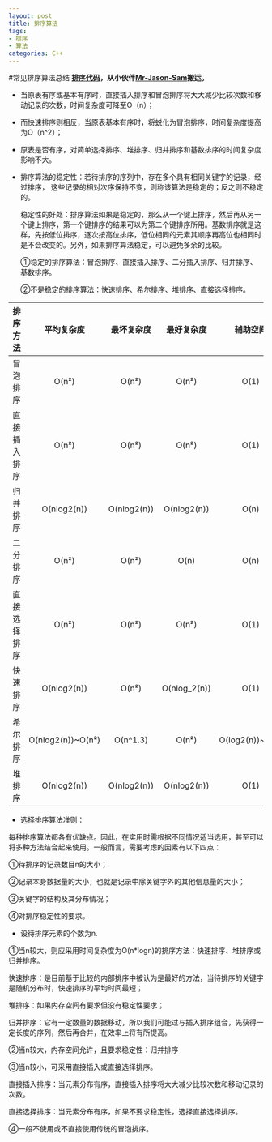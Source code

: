 ```yaml
---
layout: post
title: 排序算法
tags:
- 排序
- 算法
categories: C++
---
```


#常见排序算法总结
**[排序代码](https://github.com/MrFung/Sort)，从小伙伴[Mr-Jason-Sam](https://github.com/Mr-Jason-Sam)搬运。**

* 当原表有序或基本有序时，直接插入排序和冒泡排序将大大减少比较次数和移动记录的次数，时间复杂度可降至O（n）；

* 而快速排序则相反，当原表基本有序时，将蜕化为冒泡排序，时间复杂度提高为O（n^2）；

* 原表是否有序，对简单选择排序、堆排序、归并排序和基数排序的时间复杂度影响不大。

* 排序算法的稳定性：若待排序的序列中，存在多个具有相同关键字的记录，经过排序， 这些记录的相对次序保持不变，则称该算法是稳定的；反之则不稳定的。

  稳定性的好处：排序算法如果是稳定的，那么从一个键上排序，然后再从另一个键上排序，第一个键排序的结果可以为第二个键排序所用。基数排序就是这样，先按低位排序，逐次按高位排序，低位相同的元素其顺序再高位也相同时是不会改变的。另外，如果排序算法稳定，可以避免多余的比较。

  ①稳定的排序算法：冒泡排序、直接插入排序、二分插入排序、归并排序、基数排序。

  ②不是稳定的排序算法：快速排序、希尔排序、堆排序、直接选择排序。

排序方法 | 平均复杂度 | 最坏复杂度| 最好复杂度 | 辅助空间 | 稳定性 |
:---:|:---:|:---:|:---:|:---:|:---:|
冒泡排序|O(n²)|O(n²)|O(n²)|O(1)|稳定
直接插入排序|O(n²)|O(n²)|O(n²)|O(1)|稳定
归并排序|O(nlog2(n))|O(nlog2(n))|O(nlog2(n))|O(n)|稳定
二分排序|O(n²)|O(n²)|O(n)|O(n)|稳定
直接选择排序|O(n²)|O(n²)|O(n²)|O(1)|不稳定
快速排序|O(nlog2(n))|O(n²)|O(nlog_2(n))|O(1)|不稳定
希尔排序|O(nlog2(n))~O(n²)|O(n^1.3)|O(n²)|O(log2(n))~O(n)|不稳定
堆排序|O(nlog2(n))|O(nlog2(n))|O(nlog2(n))|O(1)|不稳定


* 选择排序算法准则：

 每种排序算法都各有优缺点。因此，在实用时需根据不同情况适当选用，甚至可以将多种方法结合起来使用。一般而言，需要考虑的因素有以下四点：

 ①待排序的记录数目n的大小；

 ②记录本身数据量的大小，也就是记录中除关键字外的其他信息量的大小；

 ③关键字的结构及其分布情况；

 ④对排序稳定性的要求。

* 设待排序元素的个数为n.

 ①当n较大，则应采用时间复杂度为O(n*logn)的排序方法：快速排序、堆排序或归并排序。

 快速排序：是目前基于比较的内部排序中被认为是最好的方法，当待排序的关键字是随机分布时，快速排序的平均时间最短；

 堆排序：如果内存空间有要求但没有稳定性要求；

 归并排序：它有一定数量的数据移动，所以我们可能过与插入排序组合，先获得一定长度的序列，然后再合并，在效率上将有所提高。

 ②当n较大，内存空间允许，且要求稳定性：归并排序

 ③当n较小，可采用直接插入或直接选择排序。

 直接插入排序：当元素分布有序，直接插入排序将大大减少比较次数和移动记录的次数。

 直接选择排序：当元素分布有序，如果不要求稳定性，选择直接选择排序。

 ④一般不使用或不直接使用传统的冒泡排序。
